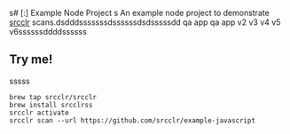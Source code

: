 s# [:] Example Node Project
s
An example node project to demonstrate [srcclr](https://www.srcclr.com) scans.dsdddsssssssdssssssdsdsssssdd qa app qa app v2 v3 v4 v5 v6ssssssddddssssss

## Try me!
sssss

```
brew tap srcclr/srcclr
brew install srcclrss
srcclr activate
srcclr scan --url https://github.com/srcclr/example-javascript
```
